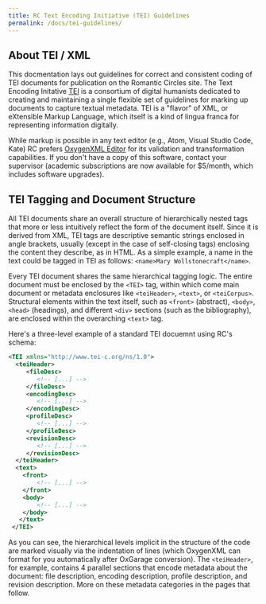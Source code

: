 ```yaml
---
title: RC Text Encoding Initiative (TEI) Guidelines
permalink: /docs/tei-guidelines/
---
```


## About TEI / XML

This docmentation lays out guidelines for correct and consistent coding of TEI documents for publication on the Romantic Circles site. The Text Encoding Initative [TEI](https://tei-c.org) is a consortium of digital humanists dedicated to creating and maintaining a single flexible set of guidelines for marking up documents to capture textual metadata. TEI is a "flavor" of XML, or eXtensible Markup Language, which itself is a kind of lingua franca for representing information digitally.

While markup is possible in any text editor (e.g., Atom, Visual Studio Code, Kate) RC prefers [OxygenXML Editor](https://www.oxygenxml.com/) for its validation and transformation capabilities. If you don't have a copy of this software, contact your supervisor (academic subscriptions are now available for $5/month, which includes software upgrades).

## TEI Tagging and Document Structure

All TEI documents share an overall structure of hierarchically nested tags that more or less intuitively reflect the form of the document itself. Since it is derived from XML, TEI tags are descriptive semantic strings enclosed in angle brackets, usually (except in the case of self-closing tags) enclosing the content they describe, as in HTML. As a simple example, a name in the text could be tagged in TEI as follows: `<name>Mary Wollstonecraft</name>`.

Every TEI document shares the same hierarchical tagging logic. The entire document must be enclosed by the `<TEI>` tag, within which come main document or metadata enclosures like `<teiHeader>`, `<text>`, or `<teiCorpus>`. Structural elements within the text itself, such as `<front>` (abstract), `<body>`, `<head>` (headings), and different `<div>` sections (such as the bibliography), are enclosed within the overarching `<text>` tag.

Here's a three-level example of a standard TEI docuemnt using RC's schema:

```xml
<TEI xmlns="http://www.tei-c.org/ns/1.0">
  <teiHeader>
     <fileDesc>
        <!-- [...] -->
     </fileDesc>
     <encodingDesc>
        <!-- [...] -->
     </encodingDesc>
     <profileDesc>
        <!-- [...] -->
     </profileDesc>
     <revisionDesc>
        <!-- [...] -->
     </revisionDesc>
  </teiHeader>
  <text>
    <front>
        <!-- [...] -->
    </front>
    <body>
        <!-- [...] -->
    </body>
   </text>
 </TEI>
 ```

As you can see, the hierarchical levels implicit in the structure of the code are marked visually via the indentation of lines (which OxygenXML can format for you automatically after OxGarage conversion). The `<teiHeader>`, for example, contains 4 parallel sections that encode metadata about the document: file description, encoding description, profile description, and revision description. More on these metadata categories in the pages that follow.
